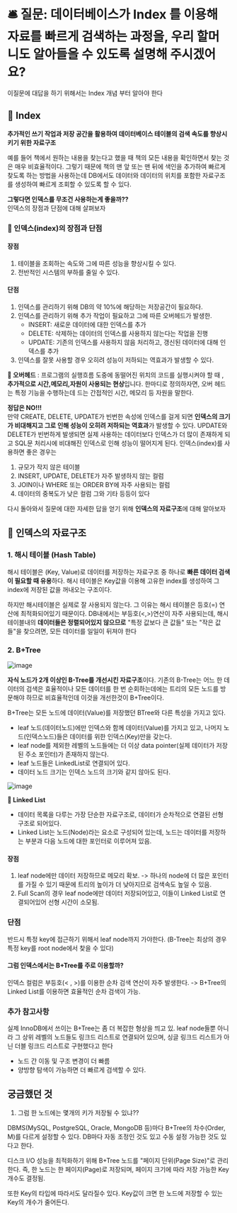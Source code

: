 # 🛎️ 질문: 데이터베이스가 Index 를 이용해 자료를 빠르게 검색하는 과정을, 우리 할머니도 알아들을 수 있도록 설명해 주시겠어요?

이질문에 대답을 하기 위해서는 Index 개념 부터 알아야 한다

## 🔖 Index
**추가적인 쓰기 작업과 저장 공간을 활용하여 데이터베이스 테이블의 검색 속도를 향상시키기 위한 자료구조**

예를 들어 책에서 원하는 내용을 찾는다고 했을 때 책의 모든 내용을 확인하면서 찾는 것은 매우 비효율적이다.
그렇기 때문에 책의 맨 앞 또는 맨 뒤에 색인을 추가하여 빠르게 찾도록 하는 방법을 사용하는데 DB에서도 
데이터와 데이터의 위치를 포함한 자료구조를 생성하여 빠르게 조회할 수 있도록 할 수 있다.

**그렇다면 인덱스를 무조건 사용하는게 좋을까??** <br>
인덱스의 장점과 단점에 대해 살펴보자

### 🚀 인덱스(index)의 장점과 단점 

#### 장점
1. 테이블을 조회하는 속도와 그에 따른 성능을 향상시킬 수 있다.
2. 전반적인 시스템의 부하를 줄일 수 있다.


#### 단점
1. 인덱스를 관리하기 위해 DB의 약 10%에 해당하는 저장공간이 필요하다.
2. 인덱스를 관리하기 위해 추가 작업이 필요하고 그에 따른 오버헤드가 발생한.
    - INSERT: 새로운 데이터에 대한 인덱스를 추가
    - DELETE: 삭제하는 데이터의 인덱스를 사용하지 않는다는 작업을 진행
    - UPDATE: 기존의 인덱스를 사용하지 않음 처리하고, 갱신된 데이터에 대해 인덱스를 추가
3. 인덱스를 잘못 사용할 경우 오히려 성능이 저하되는 역효과가 발생할 수 있다.

**🚨 오버헤드** : 프로그램의 실행흐름 도중에 동떨어진 위치의 코드를 실행시켜야 할 때 , **추가적으로 시간,메모리,자원이 사용되는 현상**입니다.
한마디로 정의하자면,  오버 헤드는 특정 기능을 수행하는데 드는 간접적인 시간, 메모리 등 자원을 말한다. 

**정답은 NO!!!** <br>
만약 CREATE, DELETE, UPDATE가 빈번한 속성에 인덱스를 걸게 되면 **인덱스의 크기가 비대해지고 그로 인해 성능이 오히려 저하되는 역효과**가 발생할 수 있다. 
UPDATE와 DELETE가 빈번하게 발생되면 실제 사용하는 데이터보다 인덱스가 더 많이 존재하게 되고 SQL문 처리시에 비대해진 인덱스로 인해 성능이 떨어지게 된다.
인덱스(index)를 사용하면 좋은 경우는
1. 규모가 작지 않은 테이블
2. INSERT, UPDATE, DELETE가 자주 발생하지 않는 컬럼
3. JOIN이나 WHERE 또는 ORDER BY에 자주 사용되는 컬럼
4. 데이터의 중복도가 낮은 컬럼
그와 기타 등등이 있다

다시 돌아와서 질문에 대한 자세한 답을 얻기 위해 **인덱스의 자료구조**에 대해 알아보자 

## 🔖 인덱스의 자료구조

### 1. 해시 테이블 (Hash Table)
해시 테이블은 (Key, Value)로 데이터를 저장하는 자료구조 중 하나로 **빠른 데이터 검색이 필요할 때 유용**하다. 
해시 테이블은 Key값을 이용해 고유한 index를 생성하여 그 index에 저장된 값을 꺼내오는 구조이다.

하지만 해시테이블은 실제로 잘 사용되지 않는다.
그 이유는 
해시 테이블은 등호(=) 연산에 최적화되어있기 때문이다. DB내에서는 부등호(<,>)연산이 자주 사용되는데, 
해시 테이블내의 **데이터들은 정렬되어있지 않으므로** "특정 값보다 큰 값들" 또는 "작은 값들"을 찾으려면, 모든 데이터를 일일이 뒤져야 한다


### 2. B+Tree

![image](https://github.com/user-attachments/assets/1c865b30-c567-40a5-8546-5ffafa06b790)


**자식 노드가 2개 이상인 B-Tree를 개선시킨 자료구조**이다. 
기존의 B-Tree는 어느 한 데이터의 검색은 효율적이나 모든 데이터를 한 번 순회하는데에는 트리의 모든 노드를 방문해야 하므로 비효율적인데 이것을 개선한것이 B+Tree이다.

B+Tree는 모든 노드에 데이터(Value)를 저장했던 BTree와 다른 특성을 가지고 있다.
- leaf 노드(데이터노드)에만 인덱스와 함께 데이터(Value)를 가지고 있고, 나머지 노드(인덱스노드)들은 데이터를 위한 인덱스(Key)만을 갖는다.
- leaf node를 제외한 레벨의 노드들에는 더 이상 data pointer(실제 데이터가 저장된 주소 포인터)가 존재하지 않는다. 
- leaf 노드들은 LinkedList로 연결되어 있다.
- 데이터 노드 크기는 인덱스 노드의 크기와 같지 않아도 된다.

![image](https://github.com/user-attachments/assets/37d34e05-eb49-4a66-b29e-f34a9ae1c4fa)


**🚨 Linked List** 
- 데이터 목록을 다루는 가장 단순한 자료구조로, 데이터가 순차적으로 연결된 선형 구조로 되어있다.
- Linked List는 노드(Node)라는 요소로 구성되어 있는데, 노드는 데이터를 저장하는 부분과 다음 노드에 대한 포인터로 이루어져 있음.

#### 장점
1. leaf node에만 데이터 저장하므로 메모리 확보. -> 하나의 node에 더 많은 포인터를 가질 수 있기 때문에 트리의 높이가 더 낮아지므로 검색속도 높일 수 있음.
2. Full Scan의 경우 leaf node에만 데이터 저장되어있고, 이들이 Linked List로 연결되어있어 선형 시간이 소모됨.

### 단점
반드시 특정 key에 접근하기 위해서 leaf node까지 가야한다. (B-Tree는 최상의 경우 특정 key를 root node에서 찾을 수 있다)

#### 그럼 인덱스에서는 B+Tree를 주로 이용할까?
인덱스 컬럼은 부등호(< , >)를 이용한 순차 검색 연산이 자주 발생한다.
-> B+Tree의 Linked List를 이용하면 효율적인 순차 검색이 가능.

### 추가 참고사항
실제 InnoDB에서 쓰이는 B+Tree는 좀 더 복잡한 형상을 띄고 있. leaf node들뿐 아니라 그 상위 레벨의 노드들도 링크드 리스트로 연결되어 있으며, 싱글 링크드 리스트가 아닌 더블 링크드 리스트로 구현했다고 한다 
- 노드 간 이동 및 구조 변경이 더 빠름
- 양방향 탐색이 가능하면 더 빠르게 검색할 수 있다.

## 궁금했던 것
1. 그럼 한 노드에는 몇개의 키가 저장될 수 있냐??

DBMS(MySQL, PostgreSQL, Oracle, MongoDB 등)마다 B+Tree의 차수(Order, M)를 다르게 설정할 수 있다. DB마다 자동 조정인 것도 있고 수동 설정 가능한 것도 있다고 한다. 

디스크 I/O 성능을 최적화하기 위해 B+Tree 노드를 "페이지 단위(Page Size)"로 관리한다. 즉, 한 노드는 한 페이지(Page)로 저장되며, 페이지 크기에 따라 저장 가능한 Key 개수도 결정됨.

또한 Key의 타입에 따라서도 달라질수 있다.
Key값이 크면 한 노드에 저장할 수 있는 Key의 개수가 줄어든다. 




